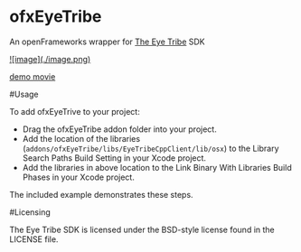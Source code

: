 ofxEyeTribe
===========

An openFrameworks wrapper for [The Eye Tribe](https://theeyetribe.com/) SDK 

<a href="https://vimeo.com/115662398">
![image](./image.png)
</a>

[demo movie](https://vimeo.com/115662398)


#Usage

To add ofxEyeTrive to your project:

- Drag the ofxEyeTribe addon folder into your project.
- Add the location of the libraries (`addons/ofxEyeTribe/libs/EyeTribeCppClient/lib/osx`) to the Library Search Paths Build Setting in your Xcode project.
- Add the libraries in above location to the Link Binary With Libraries Build Phases in your Xcode project.

The included example demonstrates these steps.



#Licensing

The Eye Tribe SDK is licensed under the BSD-style license found in the LICENSE file.